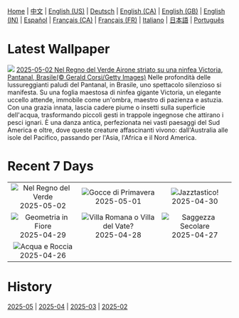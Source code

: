 [Home](../README.md) | [中文](zh-CN.md) | [English (US)](en-US.md) | [Deutsch](de-DE.md) | [English (CA)](en-CA.md) | [English (GB)](en-GB.md) | [English (IN)](en-IN.md) | [Español](es-ES.md) | [Français (CA)](fr-CA.md) | [Français (FR)](fr-FR.md) | [Italiano](it-IT.md) | [日本語](ja-JP.md) | [Português](pt-BR.md)

# Latest Wallpaper
![](https://www.bing.com/th?id=OHR.BrazilHeron_IT-IT7849076526_UHD.jpg)
[2025-05-02 Nel Regno del Verde Airone striato su una ninfea Victoria, Pantanal, Brasile(© Gerald Corsi/Getty Images)](https://www.bing.com/th?id=OHR.BrazilHeron_IT-IT7849076526_UHD.jpg)
Nelle profondità delle lussureggianti paludi del Pantanal, in Brasile, uno spettacolo silenzioso si manifesta. Su una foglia maestosa di ninfea gigante Victoria, un elegante uccello attende, immobile come un'ombra, maestro di pazienza e astuzia. Con una grazia innata, lascia cadere piume o insetti sulla superficie dell'acqua, trasformando piccoli gesti in trappole ingegnose che attirano i pesci ignari. È una danza antica, perfezionata nei vasti paesaggi del Sud America e oltre, dove queste creature affascinanti vivono: dall'Australia alle isole del Pacifico, passando per l'Asia, l'Africa e il Nord America.

# Recent 7 Days
|  |  |  |
|:---:|:---:|:---:|
| ![](https://www.bing.com/th?id=OHR.BrazilHeron_IT-IT7849076526_400x240.jpg "Nel Regno del Verde") 2025-05-02 | ![](https://www.bing.com/th?id=OHR.PinkPlumeria_IT-IT2418782991_400x240.jpg "Gocce di Primavera") 2025-05-01 | ![](https://www.bing.com/th?id=OHR.ColtraneBand_IT-IT2364291009_400x240.jpg "Jazztastico!") 2025-04-30 |
| ![](https://www.bing.com/th?id=OHR.GardensVillandry_IT-IT2296635680_400x240.jpg "Geometria in Fiore") 2025-04-29 | ![](https://www.bing.com/th?id=OHR.LagoDiGardaVillaRomana_IT-IT2119836247_400x240.jpg "Villa Romana o Villa del Vate?") 2025-04-28 | ![](https://www.bing.com/th?id=OHR.RedwoodGrove_IT-IT2059060159_400x240.jpg "Saggezza Secolare") 2025-04-27 |
| ![](https://www.bing.com/th?id=OHR.BrucePeninsula_IT-IT1903425741_400x240.jpg "Acqua e Roccia") 2025-04-26 |  |  |

# History
[2025-05](../archives/wallpaper/it-IT/w_2025_05.md) | [2025-04](../archives/wallpaper/it-IT/w_2025_04.md) | [2025-03](../archives/wallpaper/it-IT/w_2025_03.md) | [2025-02](../archives/wallpaper/it-IT/w_2025_02.md)
